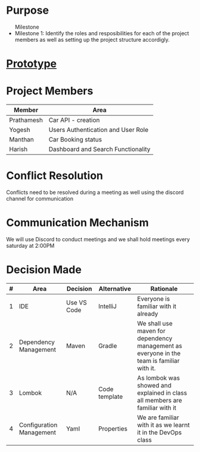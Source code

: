 <h1>Purpose</h1>
<ul>
Milestone
   <li>Milestone 1: Identify the roles and resposibilities for each of the project members as well as setting up the project structure accordigly.</li>
</ul>
  <h1><a href="https://drive.google.com/file/d/1Y_JMWRthXNXGP7GGjJre9CIux7mjER56/view" alt=" Prototype">Prototype</a></h1>

   <h1>Project Members</h1>

   <table>
    <thead>
        <tr>
            <th>Member</th>
            <th>Area</th>
        </tr>
    </thead>
    <tbody>
        <tr>
            <td>Prathamesh</td>
            <td>Car API - creation</td>
        </tr>
        <tr>
            <td>Yogesh</td>
            <td>Users Authentication and User Role</td>
        </tr>
        <tr>
            <td>Manthan</td>
            <td>Car Booking status</td>
        </tr>
        <tr>
            <td>Harish</td>
            <td>Dashboard and Search Functionality</td>
        </tr>
    </tbody>
</table>

<h1>Conflict Resolution</h1>

<p>Conflicts need to be resolved during a meeting as well using the discord channel for communication</p>

<h1>Communication Mechanism</h1>
<p>We will use Discord to conduct meetings and we shall hold meetings every saturday at 2:00PM</p>

<h1>Decision Made</h1>
 <table>
  <thead>
    <tr>
      <th>#</th>
      <th>Area</th>
      <th>Decision</th>
      <th>Alternative</th>
      <th>Rationale</th>
    </tr>
  </thead>
  <tbody>
    <tr>
      <td>1</td>
      <td>IDE</td>
      <td>Use VS Code</td>
      <td>IntelliJ</td>
      <td>Everyone is familiar with it already</td>
    </tr>
    <tr>
      <td>2</td>
      <td>Dependency Management</td>
      <td>Maven</td>
      <td>Gradle</td>
      <td>We shall use maven for dependency management as everyone in the team is familiar with it.</td>
    </tr>
    <tr>
      <td>3</td>
      <td>Lombok</td>
      <td>N/A</td>
      <td>Code template</td>
      <td>As lombok was showed and explained in class all members are familiar with it </td>
    </tr>
    <tr>
      <td>4</td>
      <td>Configuration Management</td>
      <td>Yaml</td>
      <td>Properties</td>
      <td>We are familiar with it as we learnt it in the DevOps class</td>
    </tr>

  </tbody>
</table>
